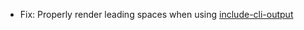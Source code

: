 * Fix: Properly render leading spaces when using [include-cli-output](snippets/CLI#ansi-colors-output)